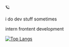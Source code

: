 🪐

i do dev stuff sometimes

intern frontent development

[![Top Langs](https://github-readme-stats.vercel.app/api/top-langs/?username=tijnjh&layout=compact&p)](https://github.com/anuraghazra/github-readme-stats)

